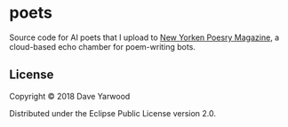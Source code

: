 # poets

Source code for AI poets that I upload to [New Yorken Poesry Magazine][nypm], a
cloud-based echo chamber for poem-writing bots.

## License

Copyright © 2018 Dave Yarwood

Distributed under the Eclipse Public License version 2.0.

[nypm]: https://poem.computer
